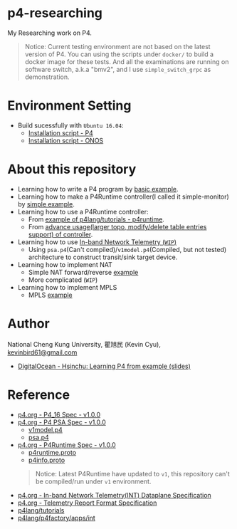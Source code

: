 # p4-researching
My Researching work on P4.

> Notice: Current testing environment are not based on the latest version of P4.
>           You can using the scripts under `docker/` to build a docker image for these tests.
> And all the examinations are running on software switch, a.k.a "bmv2", and I use `simple_switch_grpc` as demonstration.
> 

# Environment Setting

* Build sucessfully with `Ubuntu 16.04`:
    * [Installation script - P4](https://github.com/toolbuddy/ssfw#p4-environment-setup)
    * [Installation script - ONOS](https://github.com/toolbuddy/ssfw#onos-installation)

# About this repository

* Learning how to write a P4 program by [basic example](src/basic).
* Learning how to make a P4Runtime controller(I called it simple-monitor) by [simple example](src/simple-monitor).
* Learning how to use a P4Runtime controller:
    * From [example of p4lang/tutorials - p4runtime](src/advance-tunnel).
    * From [advance usage(larger topo, modify/delete table entries support) of controller](src/advance-topo).
* Learning how to use [In-band Network Telemetry (`WIP`)](src/int)
    * Using `psa.p4`(Can't compiled)/`v1model.p4`(Compiled, but not tested) architecture to construct transit/sink target device.
* Learning how to implement NAT 
    * Simple NAT forward/reverse [example](src/simple-nat)
    * More complicated (`WIP`)
* Learning how to implement MPLS
    * MPLS [example](src/mpls)

# Author

National Cheng Kung University, 瞿旭民 (Kevin Cyu), kevinbird61@gmail.com

* [DigitalOcean - Hsinchu: Learning P4 from example (slides)](https://docs.google.com/presentation/d/15NPJ3wnYTEr_La7Ny-n2Q8SLTVFJhv5rDmB2Alku3z0/edit?usp=sharing)

# Reference

* [p4.org - P4_16 Spec - v1.0.0](https://p4.org/p4-spec/docs/P4-16-v1.0.0-spec.html)
* [p4.org - P4 PSA Spec - v1.0.0](https://p4.org/p4-spec/docs/PSA-v1.0.0.html)
    * [v1model.p4](https://github.com/p4lang/p4c/blob/master/p4include/v1model.p4)
    * [psa.p4](https://github.com/p4lang/p4c/blob/master/p4include/psa.p4)
* [p4.org - P4Runtime Spec - v1.0.0](https://p4.org/p4-spec/docs/P4Runtime-v1.0.0.pdf)
    * [p4runtime.proto](https://github.com/p4lang/PI/blob/master/proto/p4/v1/p4runtime.proto)
    * [p4info.proto](https://github.com/p4lang/PI/blob/master/proto/p4/config/v1/p4info.proto)
    > Notice: Latest P4Runtime have updated to `v1`, this repository can't be compiled/run under `v1` environment.
* [p4.org - In-band Network Telemetry(INT) Dataplane Specification](https://github.com/p4lang/p4-applications/blob/master/docs/INT.pdf)
* [p4.org - Telemetry Report Format Specification](https://github.com/p4lang/p4-applications/blob/master/docs/telemetry_report.pdf)
* [p4lang/tutorials](https://github.com/p4lang/tutorials)
* [p4lang/p4factory/apps/int](https://github.com/p4lang/p4factory/tree/master/apps/int)

